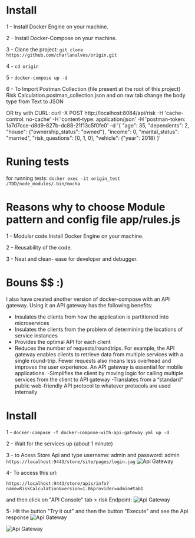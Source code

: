# Install
1 - Install Docker Engine on your machine.

2 - Install Docker-Compose on your machine.

3 - Clone the project: `git clone https://github.com/charlanalves/origin.git`

4 - `cd origin`

5 - `docker-compose up -d`

6 - To Import Postman Collection (file present at the root of this project) Risk Calculation.postman_collection.json and on raw tab change the body type from Text to JSON

OR try with CURL: curl -X POST   http://localhost:8084/api/risk   -H 'cache-control: no-cache'   -H 'content-type: application/json'   -H 'postman-token: 1a7d7cce-d8d9-827b-dc88-21f13c5f0fe0'   -d '{
"age": 35,
"dependents": 2,
"house": {"ownership_status": "owned"},
"income": 0,
"marital_status": "married",
"risk_questions": [0, 1, 0],
"vehicle": {"year": 2018}
}'

# Runing tests
for running tests: `docker exec -it origin_test /TDD/node_modules/.bin/mocha`

# Reasons why to choose Module pattern and config file app/rules.js 

1 - Modular code.Install Docker Engine on your machine.

2 - Reusability of the code.

3 - Neat and clean- ease for developer and debugger.


# Bouns $$ :)
I also have created another version of docker-compose with an API gateway.
Using it an API gateway has the following benefits:

- Insulates the clients from how the application is partitioned into microservices
- Insulates the clients from the problem of determining the locations of service instances
- Provides the optimal API for each client
- Reduces the number of requests/roundtrips. For example, the API gateway enables clients to retrieve data from multiple services with a single round-trip. Fewer requests also means less overhead and improves the user experience. An API gateway is essential for mobile applications.
-Simplifies the client by moving logic for calling multiple services from the client to API gateway
-Translates from a “standard” public web-friendly API protocol to whatever protocols are used internally

# Install

1 - `docker-compose -f docker-compose-with-api-gateway.yml up -d`

2 - Wait for the services up (about 1 minute)

3 - to Acess Store Api and type username: admin and password: admin
`https://localhost:9443/store/site/pages/login.jag`
![Api Gateway](https://i.ibb.co/PDq4Wyw/01.png)


4- To access this url:

`https://localhost:9443/store/apis/info?name=RiskCalculation&version=1.0&provider=admin#tab1`

and then  click on "API Console" tab > risk Endpoint: 
![Api Gateway](https://i.ibb.co/NVBRBxP/02.png)


5- Hit the button "Try it out" and then the button "Execute" and see the Api response
![Api Gateway](https://i.ibb.co/cJ1vFxN/04.png)

![Api Gateway](https://i.ibb.co/V2CR6QS/05.png)







